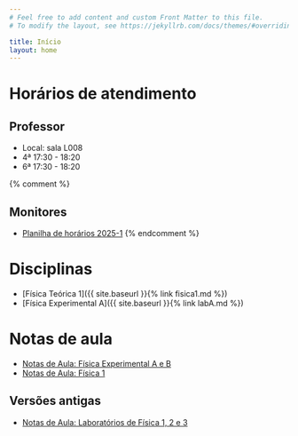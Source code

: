 ```yaml
---
# Feel free to add content and custom Front Matter to this file.
# To modify the layout, see https://jekyllrb.com/docs/themes/#overriding-theme-defaults

title: Início
layout: home
---
```


# Horários de atendimento

## Professor
- Local: sala L008
- 4ª 17:30 - 18:20
- 6ª 17:30 - 18:20

{% comment %}
## Monitores

- [Planilha de horários 2025-1](https://docs.google.com/spreadsheets/d/1_k22bagCLAtKqLRcxww3V6YghxZ5Rvei3B46RtXFHOY/edit?usp=sharing)
{% endcomment %}

# Disciplinas
- [Física Teórica 1]({{ site.baseurl }}{% link fisica1.md %})
- [Física Experimental A]({{ site.baseurl }}{% link labA.md %})

# Notas de aula
- [Notas de Aula: Física Experimental A e B](https://github.com/cgraeff/NotasLabAeB/raw/master/NotasLaboratorio.pdf)
- [Notas de Aula: Física 1](https://github.com/cgraeff/notas_fsc1/raw/master/NotasFisica1.pdf)

## Versões antigas
- [Notas de Aula: Laboratórios de Física 1, 2 e 3](https://github.com/cgraeff/NotasLab/raw/master/NotasLaboratorio.pdf)

